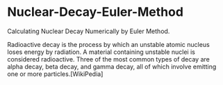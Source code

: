 # Nuclear-Decay-Euler-Method
Calculating Nuclear Decay Numerically by Euler Method.

Radioactive decay is the process by which an unstable atomic nucleus loses energy by radiation. A material containing unstable nuclei is considered radioactive. Three of the most common types of decay are alpha decay, beta decay, and gamma decay, all of which involve emitting one or more particles.[WikiPedia]
